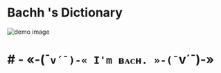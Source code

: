 # Bachh 's Dictionary

![demo image](https://github.com/bach20052001/Dictionary/blob/master/src/application.jpg)

# # - «-(¯`v´¯)-« I'm ʙᴀᴄʜ. »-(¯`v´¯)-»
